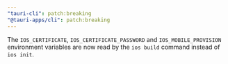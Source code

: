 ```yaml
---
"tauri-cli": patch:breaking
"@tauri-apps/cli": patch:breaking
---
```


The `IOS_CERTIFICATE`, `IOS_CERTIFICATE_PASSWORD` and `IOS_MOBILE_PROVISION` environment variables are now read by the `ios build` command instead of `ios init`.
